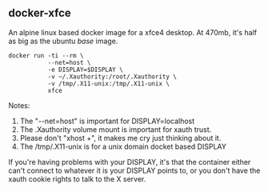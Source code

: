 ## docker-xfce

An alpine linux based docker image for a xfce4 desktop. At 470mb, it's half as big as the ubuntu _base_ image.

    docker run -ti --rm \
               --net=host \
               -e DISPLAY=$DISPLAY \
               -v ~/.Xauthority:/root/.Xauthority \
               -v /tmp/.X11-unix:/tmp/.X11-unix \
               xfce

Notes:

1. The "--net=host" is important for DISPLAY=localhost
2. The .Xauthority volume mount is important for xauth trust.
3. Please don't "xhost +", it makes me cry just thinking about it.
4. The /tmp/.X11-unix is for a unix domain docket based DISPLAY

If you're having problems with your DISPLAY, it's that the container either can't connect to whatever it is your DISPLAY points to, or you don't have the xauth cookie rights to talk to the X server.

